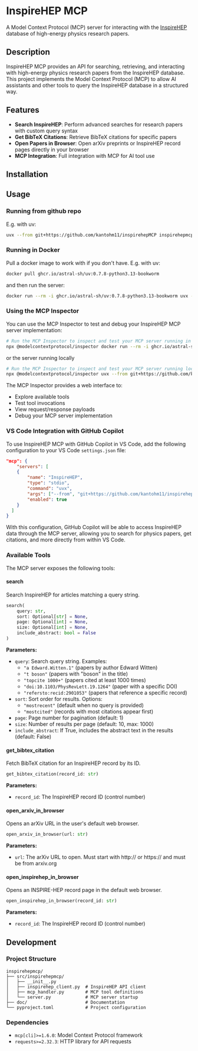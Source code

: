 # InspireHEP MCP

A Model Context Protocol (MCP) server for interacting with the [InspireHEP](https://inspirehep.net/) database of high-energy physics research papers.

## Description

InspireHEP MCP provides an API for searching, retrieving, and interacting with high-energy physics research papers from the InspireHEP database. This project implements the Model Context Protocol (MCP) to allow AI assistants and other tools to query the InspireHEP database in a structured way.

## Features

- **Search InspireHEP**: Perform advanced searches for research papers with custom query syntax
- **Get BibTeX Citations**: Retrieve BibTeX citations for specific papers
- **Open Papers in Browser**: Open arXiv preprints or InspireHEP record pages directly in your browser
- **MCP Integration**: Full integration with MCP for AI tool use

## Installation


## Usage

### Running from github repo

E.g. with uv:
```bash
uvx --from git+https://github.com/kantohm11/inspirehepMCP inspirehepmcp
```

### Running in Docker

Pull a docker image to work with if you don't have. 
E.g. with uv:
```bash
docker pull ghcr.io/astral-sh/uv:0.7.8-python3.13-bookworm
```
and then run the server:
```bash
docker run --rm -i ghcr.io/astral-sh/uv:0.7.8-python3.13-bookworm uvx --from git+https://github.com/kantohm11/inspirehepMCP inspirehepmcp
```

### Using the MCP Inspector

You can use the MCP Inspector to test and debug your InspireHEP MCP server implementation:

```bash
# Run the MCP Inspector to inspect and test your MCP server running in Docker
npx @modelcontextprotocol/inspector docker run --rm -i ghcr.io/astral-sh/uv:0.7.8-python3.13-bookworm uvx --from git+https://github.com/kantohm11/inspirehepMCP inspirehepmcp
```
or the server running locally
```bash
# Run the MCP Inspector to inspect and test your MCP server running locally 
npx @modelcontextprotocol/inspector uvx --from git+https://github.com/kantohm11/inspirehepMCP inspirehepmcp
```


The MCP Inspector provides a web interface to:
- Explore available tools
- Test tool invocations
- View request/response payloads
- Debug your MCP server implementation

### VS Code Integration with GitHub Copilot

To use InspireHEP MCP with GitHub Copilot in VS Code, add the following configuration to your VS Code `settings.json` file:

```json
"mcp": {
    "servers": [
    {
        "name": "InspireHEP",
        "type": "stdio",
        "command": "uvx",
        "args": ["--from", "git+https://github.com/kantohm11/inspirehepMCP", "inspirehepmcp"],
        "enabled": true
    }
  ]
}
```


With this configuration, GitHub Copilot will be able to access InspireHEP data through the MCP server, allowing you to search for physics papers, get citations, and more directly from within VS Code.

### Available Tools

The MCP server exposes the following tools:

#### search

Search InspireHEP for articles matching a query string.

```python
search(
    query: str, 
    sort: Optional[str] = None, 
    page: Optional[int] = None, 
    size: Optional[int] = None,
    include_abstract: bool = False
)
```

**Parameters:**
- `query`: Search query string. Examples:
  - `"a Edward.Witten.1"` (papers by author Edward Witten)
  - `"t boson"` (papers with "boson" in the title)
  - `"topcite 1000+"` (papers cited at least 1000 times)
  - `"doi:10.1103/PhysRevLett.19.1264"` (paper with a specific DOI)
  - `"refersto:recid:2901053"` (papers that reference a specific record)
- `sort`: Sort order for results. Options:
  - `"mostrecent"` (default when no query is provided)
  - `"mostcited"` (records with most citations appear first)
- `page`: Page number for pagination (default: 1)
- `size`: Number of results per page (default: 10, max: 1000)
- `include_abstract`: If True, includes the abstract text in the results (default: False)

#### get_bibtex_citation

Fetch BibTeX citation for an InspireHEP record by its ID.

```python
get_bibtex_citation(record_id: str)
```

**Parameters:**
- `record_id`: The InspireHEP record ID (control number)

#### open_arxiv_in_browser

Opens an arXiv URL in the user's default web browser.

```python
open_arxiv_in_browser(url: str)
```

**Parameters:**
- `url`: The arXiv URL to open. Must start with http:// or https:// and must be from arxiv.org

#### open_inspirehep_in_browser

Opens an INSPIRE-HEP record page in the default web browser.

```python
open_inspirehep_in_browser(record_id: str)
```

**Parameters:**
- `record_id`: The InspireHEP record ID (control number)

## Development

### Project Structure

```
inspirehepmcp/
├── src/inspirehepmcp/
│   ├── __init__.py
│   ├── inspirehep_client.py  # InspireHEP API client
│   ├── mcp_handler.py        # MCP tool definitions
│   └── server.py             # MCP server startup
├── doc/                      # Documentation
└── pyproject.toml            # Project configuration
```

### Dependencies

- `mcp[cli]>=1.6.0`: Model Context Protocol framework
- `requests>=2.32.3`: HTTP library for API requests

